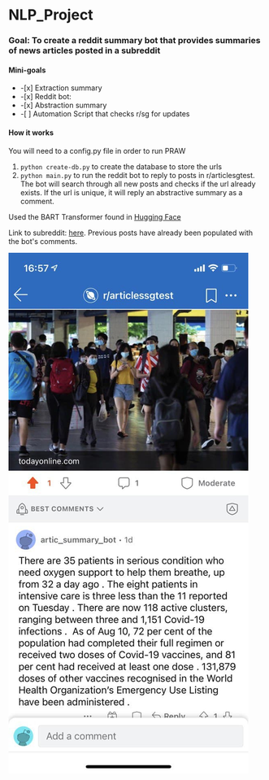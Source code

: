 <h1> NLP_Project </h1>
<h3> Goal: To create a reddit summary bot that provides summaries of news articles posted in a subreddit </h3>
<h4> Mini-goals </h4> 
<ul>
  <li>-[x] Extraction summary</li>
  <li>-[x] Reddit bot:</li>
  <li>-[x] Abstraction summary</li> 
  <li>-[ ] Automation Script that checks r/sg for updates</li>
</ul>

<h4>How it works</h4> 
You will need to a config.py file in order to run PRAW
<ol>
  <li> <code>python create-db.py</code> to create the database to store the urls </li>
  <li> <code>python main.py</code> to run the reddit bot to reply to posts in r/articlesgtest. The bot will search through all new posts and checks if the url already exists. If the url is unique, it will reply an abstractive summary as a comment. </li>
 </ol>
 
 Used the BART Transformer found in <a href= "https://github.com/huggingface">Hugging Face</a>
 
 Link to subreddit: <a href= "https://www.reddit.com/r/articlessgtest/">here</a>. Previous posts have already been populated with the bot's comments.
 
 ![alt text](https://github.com/michanky/NLP_Project-/blob/main/img/example.jpg?raw=true)
